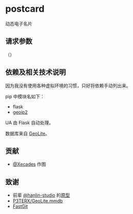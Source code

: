 # postcard
动态电子名片

## 请求参数
（）

## 依赖及相关技术说明
因为我没有使用各种虚拟环境的习惯，只好将依赖手动列出来。

pip 中模块名如下：
- flask
- [geoip2](https://github.com/maxmind/GeoIP2-python)

UA 由 Flask 自动处理。

数据库来自 [GeoLite](https://dev.maxmind.com/geoip/geoip2/geolite2/)。
<!-- ~~实测连我家都找不准~~ -->
<!-- 国家统计局，爬虫噩梦，传说中的表格布局就在这里出现了吗？ -->

## 贡献
- [@Xecades](https://github.com/Xecades) 作图

## 致谢
- 前辈 [@hanlin-studio](https://github.com/hanlin-studio) 的[原型](https://github.com/hanlin-studio/IP)
- [P3TERX/GeoLite.mmdb](https://github.com/P3TERX/GeoLite.mmdb)
- [FastGit](https://fastgit.org/)
